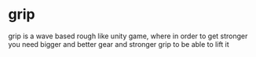 # grip
grip is a wave based rough like unity game, where in order to get stronger you need bigger and better gear and stronger grip to be able to lift it 
